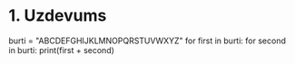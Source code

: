 # 1. Uzdevums
burti = "ABCDEFGHIJKLMNOPQRSTUVWXYZ"
for first in burti:
    for second in burti:
        print(first + second)
        